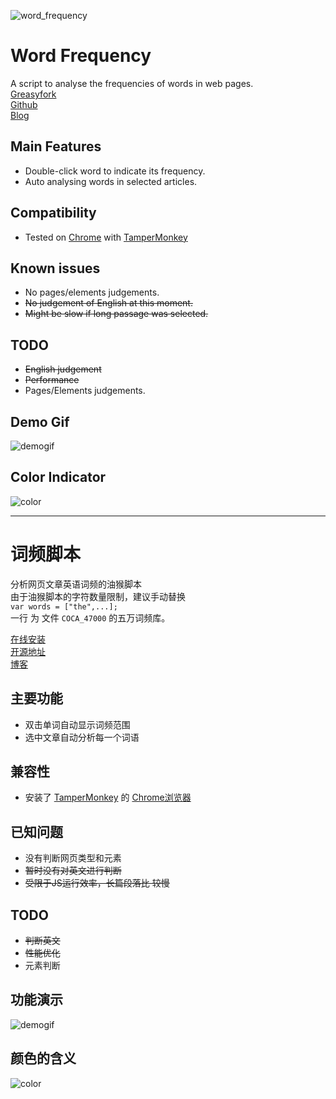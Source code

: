![word_frequency](https://github.com/oyrx/word_frequency/raw/master/others/words.png)
# Word Frequency
A script to analyse the frequencies of words in web pages.  
[Greasyfork](https://greasyfork.org/zh-CN/scripts/371031-%E8%AF%8D%E9%A2%91%E7%BB%9F%E8%AE%A1)  
[Github](https://github.com/oyrx/word_frequency)    
[Blog](https://quoth.win/word_freq)  

## Main Features
- Double-click word to indicate its frequency.  
- Auto analysing words in selected articles.  

## Compatibility
- Tested on [Chrome](https://www.google.com/chrome/) with [TamperMonkey](https://chrome.google.com/webstore/detail/tampermonkey/dhdgffkkebhmkfjojejmpbldmpobfkfo?hl=en)  

## Known issues
- No pages/elements judgements. 
- <del>No judgement of English at this moment.</del>  
- <del>Might be slow if long passage was selected.</del>  

## TODO
- <del>English judgement</del>  
- <del>Performance</del>  
- Pages/Elements judgements.  

## Demo Gif
![demogif](https://github.com/oyrx/word_frequency/raw/master/others/words.gif)

## Color Indicator
![color](https://github.com/oyrx/word_frequency/raw/master/others/signals.jpg)
    
----------------------------------------------------
    
# 词频脚本
分析网页文章英语词频的油猴脚本  
由于油猴脚本的字符数量限制，建议手动替换  
```var words = ["the",...];```  
一行 为 文件 `COCA_47000` 的五万词频库。  

[在线安装](https://greasyfork.org/zh-CN/scripts/371031-%E8%AF%8D%E9%A2%91%E7%BB%9F%E8%AE%A1)  
[开源地址](https://github.com/oyrx/word_frequency)  
[博客](https://quoth.win/word_freq)  

## 主要功能
- 双击单词自动显示词频范围  
- 选中文章自动分析每一个词语  

## 兼容性
- 安装了 [TamperMonkey](https://chrome.google.com/webstore/detail/tampermonkey/dhdgffkkebhmkfjojejmpbldmpobfkfo?hl=en) 的 [Chrome浏览器](https://www.google.com/chrome/)   

## 已知问题
- 没有判断网页类型和元素
- <del>暂时没有对英文进行判断</del>  
- <del>受限于JS运行效率，长篇段落比
较慢</del>  

## TODO
- <del>判断英文</del>  
- <del>性能优化</del>  
- 元素判断  

    
## 功能演示
![demogif](https://github.com/oyrx/word_frequency/raw/master/others/words.gif)

## 颜色的含义
![color](https://github.com/oyrx/word_frequency/raw/master/others/signals.jpg)